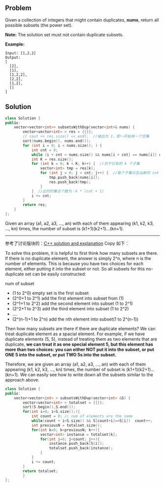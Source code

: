 ## Problem

Given a collection of integers that might contain duplicates, **nums**, return all possible subsets (the power set).

**Note:** The solution set must not contain duplicate subsets.

**Example:**

```
Input: [1,2,2]
Output:
[
  [2],
  [1],
  [1,2,2],
  [2,2],
  [1,2],
  []
]
```

 

## Solution

```cpp
class Solution {
public:
    vector<vector<int>> subsetsWithDup(vector<int>& nums) {
        vector<vector<int> > res = {{}};
        // cout << res.size() << endl;  //输出为 1，即一开始有一个空集
        sort(nums.begin(), nums.end());
        for (int i = 0; i < nums.size(); ) {
            int cnt = 0;
            while (i + cnt < nums.size() && nums[i + cnt] == nums[i]) cnt++;
            int K = res.size();
            for (int k = 0; k < K; k++) {  //对于已有的 k 个子集
                vector<int> tmp = res[k];
                for (int j = 0; j < cnt; j++) {  //每个子集衍生出新的 cnt 个子集
                    tmp.push_back(nums[i]);
                    res.push_back(tmp);
                }
            }  //此时的集合个数为：k * (cnt + 1)
            i += cnt;
        }
        return res;
    }
};
```

Given an array (a1, a2, a3, ..., an) with each of them appearing (k1, k2, k3, ..., kn) times, the number of subset is (k1+1)(k2+1)...(kn+1).

---

参考了讨论版块的：[C++ solution and explanation](https://leetcode.com/problems/subsets-ii/discuss/30168/C++-solution-and-explanation) Copy 如下：

To solve this problem, it is helpful to first think how many subsets are there. If there is no duplicate element, the answer is simply 2^n, where n is the number of elements. This is because you have two choices for each element, either putting it into the subset or not. So all subsets for this no-duplicate set can be easily constructed:

num of subset

- (1 to 2^0) empty set is the first subset
- (2^0+1 to 2^1) add the first element into subset from (1)
- (2^1+1 to 2^2) add the second element into subset (1 to 2^1)
- (2^2+1 to 2^3) add the third element into subset (1 to 2^2)
- ....
- (2^(n-1)+1 to 2^n) add the nth element into subset(1 to 2^(n-1))

Then how many subsets are there if there are duplicate elements? We can treat duplicate element as a spacial element. For example, if we have duplicate elements (5, 5), instead of treating them as two elements that are duplicate, **we can treat it as one special element 5, but this element has more than two choices: you can either NOT put it into the subset, or put ONE 5 into the subset, or put TWO 5s into the subset.** 

Therefore, we are given an array (a1, a2, a3, ..., an) with each of them appearing (k1, k2, k3, ..., kn) times, the number of subset is (k1+1)(k2+1)...(kn+1). We can easily see how to write down all the subsets similar to the approach above.

```cpp
class Solution {
public:
    vector<vector<int> > subsetsWithDup(vector<int> &S) {
        vector<vector<int> > totalset = {{}};
        sort(S.begin(),S.end());
        for(int i=0; i<S.size();){
            int count = 0; // num of elements are the same
            while(count + i<S.size() && S[count+i]==S[i])  count++;
            int previousN = totalset.size();
            for(int k=0; k<previousN; k++){
                vector<int> instance = totalset[k];
                for(int j=0; j<count; j++){
                    instance.push_back(S[i]);
                    totalset.push_back(instance);
                }
            }
            i += count;
        }
        return totalset;
        }
};
```
